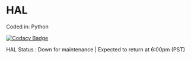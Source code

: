 # HAL
Coded in: Python

[![Codacy Badge](https://api.codacy.com/project/badge/Grade/3b064591ab4d40a4a0b2ed87788194b3)](https://www.codacy.com?utm_source=github.com&amp;utm_medium=referral&amp;utm_content=Darkarea51/HAL&amp;utm_campaign=Badge_Grade)

HAL Status : Down for maintenance | Expected to return at 6:00pm (PST)
